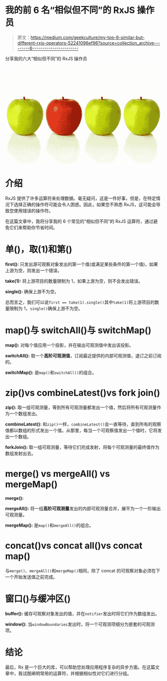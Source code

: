 # 我的前 6 名“相似但不同”的 RxJS 操作员

> 原文：<https://medium.com/geekculture/my-top-6-similar-but-different-rxjs-operators-52241096ef96?source=collection_archive---------6----------------------->

分享我的六大“相似但不同”的 RxJS 操作员

![](img/d48ff49faeddd0a7da5abed9a1808ab0.png)

# 介绍

RxJS 提供了许多运算符来处理数据。毫无疑问，这是一件好事，但是，在特定情况下选择正确的操作符可能会令人困惑。因此，如果您不熟悉 RxJS，这可能会导致您使用错误的操作符。

在这篇文章中，我将分享我的 6 个常见的“相似但不同”的 RxJS 运算符，通过避免它们来帮助你节省时间。

# 单()，取(1)和第()

**first():** 只发出源可观察对象发出的第一个值(或满足某些条件的第一个值)，如果上游为空，则发出一个错误。

**take(1):** 将上游项目的数量限制为 1，如果上游为空，则不会发出错误。

**single():** 确保上游不为空。

总而言之，我们可以说`first == take(1).single()`其中`take(1)`将上游项目的数量限制为 1，`single()`确保上游不为空。

# map()与 switchAll()与 switchMap()

**map():** 对每个值应用一个投影，并在输出可观测值中发出该投影。

**switchAll():** 取一个**高阶可观测值**，订阅最近提供的内部可观测值，退订之前订阅的。

**switchMap():** 是`map()`和`switchAll()`的组合。

# zip()vs combineLatest()vs fork join()

**zip():** 取一组可观测量，等到所有可观测量都发出一个值，然后将所有可观测量作为一个数组发出。

**combineLatest():** 和`zip()`一样，`combineLatest()`会一直等待，直到所有的观察值都以数组的形式发出一个值。从那里，每当一个可观察值发出一个值时，它将发出一个数组。

**forkJoin():** 取一组可观测量，等待它们完成发射，将每个可观测量的最终值作为数组发射出去。

# merge() vs mergeAll() vs mergeMap()

**merge():**

**mergeAll():** 将一组**高阶可观测量**发出的内部可观测量合并，展平为一个一阶输出可观测量。

**mergeMap():** 是`map()`和`mergeAll()`的组合。

# concat()vs concat all()vs concat map()

与`merge()`、`mergeAll()`和`mergeMap()`相同，除了 concat 的可观察对象必须在下一个开始发送值之前完成。

# 窗口()与缓冲区()

**buffer():** 缓存可观察对象发出的值，并在`notifier`发出时将它们作为数组发出。

**window():** 当`windowBoundaries`发出时，将一个可观测项细分为嵌套的可观测项。

# 结论

最后，Rx 是一个巨大的库，可以帮助您处理应用程序复杂的异步方面。在这篇文章中，我试图阐明常用的运算符，并根据相似性对它们进行分组。
